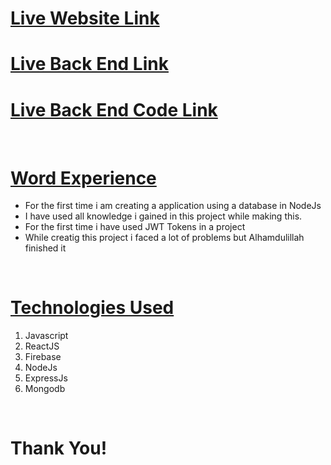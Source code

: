 <h1><a href="">Live Website Link</a></h1>
<h1><a href="">Live Back End Link</a></h1>
<h1><a href="">Live Back End Code Link</a></h1>
<br>
<h1><u>Word Experience</u></h1>
<ul>
    <li>For the first time i am creating a application using a database in NodeJs</li>
    <li>I have used all knowledge i gained in this project while making this.</li>
    <li>For the first time i have used JWT Tokens in a project</li>
    <li>While creatig this project i faced a lot of problems but Alhamdulillah finished it</li>
</ul>

<br>
<h1><u>Technologies Used</u></h1>
<ol>
    <li>Javascript</li>
    <li>ReactJS</li>
    <li>Firebase</li>
    <li>NodeJs</li>
    <li>ExpressJs</li>
    <li>Mongodb</li>
</ol>

<br>
<h1>Thank You!</h1>